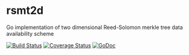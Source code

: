 # rsmt2d
Go implementation of two dimensional Reed-Solomon merkle tree data availability scheme

[![Build Status](https://img.shields.io/travis/musalbas/rsmt2d.svg)](https://travis-ci.org/musalbas/rsmt2d)
[![Coverage Status](https://img.shields.io/coveralls/github/musalbas/rsmt2d.svg)](https://coveralls.io/github/musalbas/rsmt2d?branch=master)
[![GoDoc](https://godoc.org/github.com/musalbas/rsmt2d?status.svg)](https://godoc.org/github.com/musalbas/rsmt2d)
